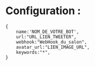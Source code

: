 # Configuration :

    {
        name:'NOM_DE_VOTRE_BOT',
        url:"URL_LIEN_TWEETER",
        webhook:"WebHook_du_salon",
        avatar_url:"LIEN_IMAGE_URL",
        keywords:"*",
    }
